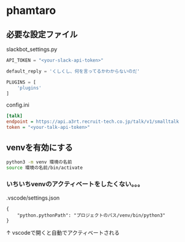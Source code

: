 # phamtaro
 
## 必要な設定ファイル

slackbot_settings.py  
```python
API_TOKEN = "<your-slack-api-token>"

default_reply = 'くしくし、何を言ってるかわからないのだ'

PLUGINS = [
    'plugins'
]
```

config.ini
```ini
[talk]
endpoint = https://api.a3rt.recruit-tech.co.jp/talk/v1/smalltalk
token = "<your-talk-api-token>"
```

## venvを有効にする
```bash
python3 -m venv 環境の名前
source 環境の名前/bin/activate
```

### いちいちvenvのアクティベートをしたくない。。。
.vscode/settings.json
```
{
    "python.pythonPath": "プロジェクトのパス/venv/bin/python3"
}
```
↑ vscodeで開くと自動でアクティベートされる